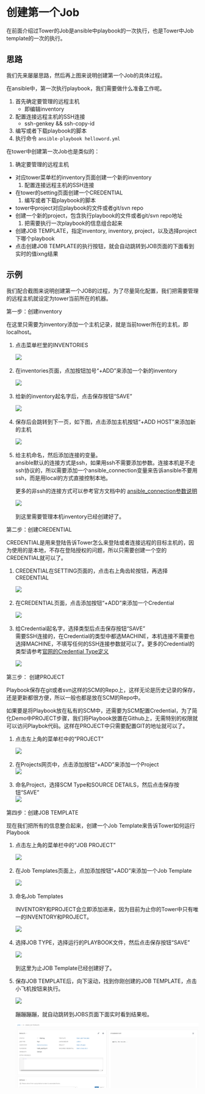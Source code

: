 # 创建第一个Job

在前面介绍过Tower的Job是ansible中playbook的一次执行，也是Tower中Job template的一次的执行。

## 思路

我们先来屡屡思路，然后再上图来说明创建第一个Job的具体过程。

在ansible中，第一次执行playbook，我们需要做什么准备工作呢。

1. 首先确定要管理的远程主机
   * 即编辑inventory
2. 配置连接远程主机的SSH连接
   * ssh-genkey && ssh-copy-id
3. 编写或者下载playbook的脚本
4. 执行命令 `ansible-playbook helloword.yml`

在tower中创建第一次Job也是类似的：  
1. 确定要管理的远程主机

* 对应tower菜单栏的inventory页面创建一个新的inventory
  1. 配置连接远程主机的SSH连接
* 在tower的setting页面创建一个CREDENTIAL
  1. 编写或者下载playbook的脚本
* tower中project对应playbook的文件或者git/svn repo
* 创建一个新的project，包含执行playbook的文件或者git/svn repo地址
  1. 把需要执行一次playbook的信息组合起来
* 创建JOB TEMPLATE，指定inventory, inventory, project，以及选择project下哪个playbook
* 点击创建JOB TEMPLATE的执行按钮，就会自动跳转到JOB页面的下面看到实时的值ixng结果

## 示例

我们配合截图来说明创建第一个JOB的过程，为了尽量简化配置，我们把需要管理的远程主机就设定为tower当前所在的机器。

第一步：创建inventory

在这里只需要为inventory添加一个主机记录，就是当前tower所在的主机，即localhost。

1. 点击菜单栏里的INVENTORIES

   ![](https://www.ansible.com/hs-fs/hubfs/2016_Images/Resources/tower-setup-guide-1.png?t=1482430738929&width=604&height=113&name=tower-setup-guide-1.png)

2. 在inventories页面，点加按钮加号“+ADD”来添加一个新的inventory

   ![](https://www.ansible.com/hs-fs/hubfs/2016_Images/Resources/tower-setup-guide-2.png?t=1482430738929&width=426&height=201&name=tower-setup-guide-2.png)

3. 给新的inventory起名字后，点击保存按钮“SAVE”

   ![](https://www.ansible.com/hs-fs/hubfs/2016_Images/Resources/tower-setup-guide-3.png?t=1482430738929&width=354&height=206&name=tower-setup-guide-3.png)

4. 保存后会跳转到下一页，如下图，点击添加主机按钮“+ADD HOST”来添加新的主机

   ![](https://www.ansible.com/hs-fs/hubfs/2016_Images/Resources/tower-setup-guide-4.png?t=1482430738929&width=426&height=201&name=tower-setup-guide-4.png)

5. 给主机命名，然后添加连接的变量。  
   ansible默认的连接方式是ssh，如果用ssh不需要添加参数。连接本机是不走ssh协议的，所以需要添加一个ansible\_connection变量来告诉ansible不要用ssh，而是用local的方式直接控制本地。

   更多的非ssh的连接方式可以参考官方文档中的 [ansible\_connection参数说明](http://docs.ansible.com/ansible/intro_inventory.html#non-ssh-connection-types)

   ![](https://www.ansible.com/hs-fs/hubfs/2016_Images/Resources/tower-setup-guide-5.png?t=1482430738929&width=495&height=300&name=tower-setup-guide-5.png)

   到这里需要管理本机inventory已经创建好了。

第二步：创建CREDENTIAL

CREDENTIAL是用来登陆告诉Tower怎么来登陆或者连接远程的目标主机的，因为使用的是本地，不存在登陆授权的问题，所以只需要创建一个空的CREDENTIAL就可以了。

1. CREDENTIAL在SETTING页面的，点击右上角齿轮按钮，再选择CREDENTIAL

   ![](https://www.ansible.com/hs-fs/hubfs/2016_Images/Resources/tower-setup-guide-9.png?t=1482430738929&width=403&height=296&name=tower-setup-guide-9.png)

2. 在CREDENTIAL页面，点击添加按钮“+ADD”来添加一个Credential

   ![](https://www.ansible.com/hs-fs/hubfs/2016_Images/Resources/tower-setup-guide-2.png?t=1482430738929&width=426&height=201&name=tower-setup-guide-2.png)

3. 给Credential起名字，选择类型后点击保存按钮“SAVE”  
   需要SSH连接的，在Credential的类型中都选MACHINE，本机连接不需要也选择MACHINE，不填写任何的SSH连接参数就可以了。更多的Credential的类型请参考[官网的Credential Type定义](http://docs.ansible.com/ansible-tower/latest/html/userguide/credentials.html#credential-types)

   ![](https://www.ansible.com/hs-fs/hubfs/2016_Images/Resources/tower-setup-guide-10.png?t=1482430738929&width=534&height=179&name=tower-setup-guide-10.png)

第三步： 创建PROJECT

Playbook保存在git或者svn这样的SCM的Repo上，这样无论是历史记录的保存，还是更新都很方便，所以一般也都是放在SCM的Repo中。

如果要是将Playbook放在私有的SCM中，还需要为SCM配置Credential，为了简化Demo中PROJECT步骤，我们将Playbook放置在Github上，无需特别的权限就可以访问Playbok代码。这样在PROJECT中只需要配置GIT的地址就可以了。

1. 点击左上角的菜单栏中的“PROJECT”

   ![](https://www.ansible.com/hs-fs/hubfs/2016_Images/Resources/tower-setup-guide-7.png?t=1482430738929&width=604&height=113&name=tower-setup-guide-7.png)

2. 在Projects网页中，点击添加按钮“+ADD”来添加一个Project  
   ![](https://www.ansible.com/hs-fs/hubfs/2016_Images/Resources/tower-setup-guide-2.png?t=1482430738929&width=426&height=201&name=tower-setup-guide-2.png)

3. 命名Project，选择SCM Type和SOURCE DETAILS，然后点击保存按钮“SAVE”  
   ![](https://www.ansible.com/hs-fs/hubfs/2016_Images/Resources/tower-setup-guide-6.png?t=1482430738929&width=538&height=389&name=tower-setup-guide-6.png)

第四步：创建JOB TEMPLATE

现在我们把所有的信息整合起来，创建一个Job Template来告诉Tower如何运行Playbook

1. 点击左上角的菜单栏中的“JOB PROJECT”

   ![](https://www.ansible.com/hs-fs/hubfs/2016_Images/Resources/tower-setup-guide-12.png?t=1482430738929&width=604&height=113&name=tower-setup-guide-12.png)

2. 在Job Templates页面上，点加添加按钮“+ADD”来添加一个Job Template

   ![](https://www.ansible.com/hs-fs/hubfs/2016_Images/Resources/tower-setup-guide-2.png?t=1482430738929&width=426&height=201&name=tower-setup-guide-2.png)

3. 命名Job Templates

   INVENTORY和PROJECT会立即添加进来，因为目前为止你的Tower中只有唯一的INVENTORY和PROJECT。

   ![](https://www.ansible.com/hs-fs/hubfs/2016_Images/Resources/tower-setup-guide-15.png?t=1482430738929&width=548&name=tower-setup-guide-15.png)

4. 选择JOB TYPE，选择运行的PLAYBOOK文件，然后点击保存按钮“SAVE”

   ![](https://www.ansible.com/hs-fs/hubfs/2016_Images/Resources/tower-setup-guide-14.png?t=1482430738929&width=525&name=tower-setup-guide-14.png)

   到这里为止JOB Template已经创建好了。

5. 保存JOB TEMPLATE后，向下滚动，找到你刚创建的JOB TEMPLATE，点击小飞机按钮来执行。

   ![](https://www.ansible.com/hs-fs/hubfs/2016_Images/Resources/tower-setup-guide-13.png?t=1482430738929&width=338&height=110&name=tower-setup-guide-13.png)

   蹦蹦蹦蹦，就自动跳转到JOBS页面下面实时看到结果啦。

   ![](/tower/first-demo-job-result.png)



